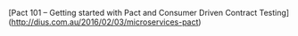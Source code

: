 [Pact 101 – Getting started with Pact and Consumer Driven Contract Testing]
(http://dius.com.au/2016/02/03/microservices-pact)

